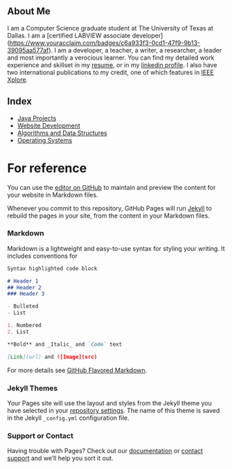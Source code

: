## About Me
I am a Computer Science graduate student at The University of Texas at Dallas. I am a [certified LABVIEW associate developer] (https://www.youracclaim.com/badges/c6a933f3-0cd1-47f9-9b13-39095aa577af). I am a developer, a teacher, a writer, a researcher, a leader and most importantly a verocious learner. 
You can find my detailed work experience and skillset in my [resume](MehakBeri_Resume.pdf), or in my [linkedin profile](https://www.linkedin.com/in/mehakberi/). I also have two international publications to my credit, one of which features in [IEEE Xplore](http://ieeexplore.ieee.org/document/7238520/?reload=true). 

## Index

- [Java Projects](JavaProjects.md)
- [Website Development](webdev.md)
- [Algorithms and Data Structures](algo.md)
- [Operating Systems](os.md)



# For reference 
You can use the [editor on GitHub](https://github.com/MehakBeri/mehakberi.github.io/edit/master/index.md) to maintain and preview the content for your website in Markdown files.

Whenever you commit to this repository, GitHub Pages will run [Jekyll](https://jekyllrb.com/) to rebuild the pages in your site, from the content in your Markdown files.

### Markdown

Markdown is a lightweight and easy-to-use syntax for styling your writing. It includes conventions for

```markdown
Syntax highlighted code block

# Header 1
## Header 2
### Header 3

- Bulleted
- List

1. Numbered
2. List

**Bold** and _Italic_ and `Code` text

[Link](url) and ![Image](src)
```

For more details see [GitHub Flavored Markdown](https://guides.github.com/features/mastering-markdown/).

### Jekyll Themes

Your Pages site will use the layout and styles from the Jekyll theme you have selected in your [repository settings](https://github.com/MehakBeri/mehakberi.github.io/settings). The name of this theme is saved in the Jekyll `_config.yml` configuration file.

### Support or Contact

Having trouble with Pages? Check out our [documentation](https://help.github.com/categories/github-pages-basics/) or [contact support](https://github.com/contact) and we’ll help you sort it out.
